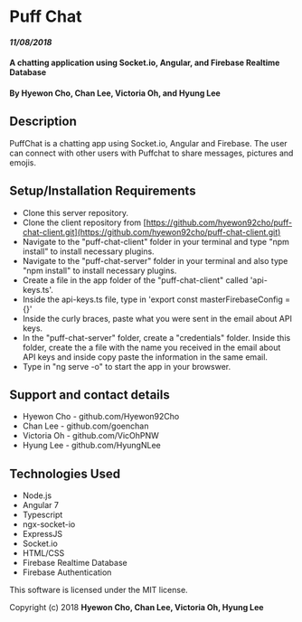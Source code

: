 # Puff Chat

#### _11/08/2018_

#### A chatting application using Socket.io, Angular, and Firebase Realtime Database

#### By Hyewon Cho, Chan Lee, Victoria Oh, and Hyung Lee

## Description

PuffChat is a chatting app using Socket.io, Angular and Firebase. The user can connect with other users with Puffchat to share messages, pictures and emojis.

## Setup/Installation Requirements

* Clone this server repository.
* Clone the client repository from [https://github.com/hyewon92cho/puff-chat-client.git](https://github.com/hyewon92cho/puff-chat-client.git)
* Navigate to the "puff-chat-client" folder in your terminal and type "npm install" to install necessary plugins.
* Navigate to the "puff-chat-server" folder in your terminal and also type "npm install" to install necessary plugins.
* Create a file in the app folder of the "puff-chat-client" called 'api-keys.ts'.
* Inside the api-keys.ts file, type in 'export const masterFirebaseConfig = {}'
* Inside the curly braces, paste what you were sent in the email about API keys.
* In the "puff-chat-server" folder, create a "credentials" folder. Inside this folder, create the a file with the name you received in the email about API keys and inside copy paste the information in the same email.
* Type in "ng serve -o" to start the app in your browswer.

## Support and contact details

* Hyewon Cho - github.com/Hyewon92Cho
* Chan Lee - github.com/goenchan
* Victoria Oh - github.com/VicOhPNW
* Hyung Lee - github.com/HyungNLee

## Technologies Used

* Node.js
* Angular 7
* Typescript
* ngx-socket-io
* ExpressJS
* Socket.io
* HTML/CSS
* Firebase Realtime Database
* Firebase Authentication
  
This software is licensed under the MIT license.

Copyright (c) 2018 **Hyewon Cho, Chan Lee, Victoria Oh, Hyung Lee**